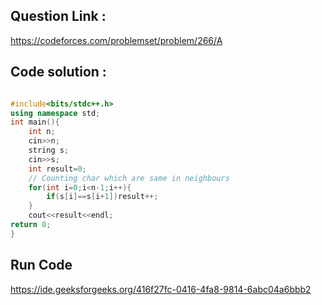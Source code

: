 ## Question Link :

https://codeforces.com/problemset/problem/266/A

## Code solution :

```cpp

#include<bits/stdc++.h>
using namespace std;
int main(){
    int n;
    cin>>n;
    string s;
    cin>>s;
    int result=0;
    // Counting char which are same in neighbours
    for(int i=0;i<n-1;i++){
        if(s[i]==s[i+1])result++;
    }
    cout<<result<<endl;
return 0;
}

```
## Run Code
https://ide.geeksforgeeks.org/416f27fc-0416-4fa8-9814-6abc04a6bbb2
